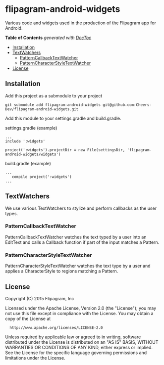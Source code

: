 # flipagram-android-widgets

Various code and widgets used in the production of the Flipagram app for Android.

<!-- START doctoc generated TOC please keep comment here to allow auto update -->
<!-- DON'T EDIT THIS SECTION, INSTEAD RE-RUN doctoc TO UPDATE -->
**Table of Contents**  *generated with [DocToc](http://doctoc.herokuapp.com/)*

- [Installation](#installation)
- [TextWatchers](#textwatchers)
  - [PatternCallbackTextWatcher](#patterncallbacktextwatcher)
  - [PatternCharacterStyleTextWatcher](#patterncharacterstyletextwatcher)
- [License](#license)

<!-- END doctoc generated TOC please keep comment here to allow auto update -->

## Installation

Add this project as a submodule to your project

```
git submodule add flipagram-android-widgets git@github.com:Cheers-Dev/flipagram-android-widgets.git
```

Add this module to your settings.gradle and build.gradle.

settings.gradle (example)
```
...
include ':widgets'

project(':widgets').projectDir = new File(settingsDir, 'flipagram-android-widgets/widgets')
```

build.gradle (example)
```
...
   compile project(':widgets')
...
```


## TextWatchers

We use various TextWatchers to stylize and perform callbacks as the user types.

### PatternCallbackTextWatcher

PatternCallbackTextWatcher watches the text typed by a user into an EditText and calls a Callback function if part of the input matches a Pattern.

### PatternCharacterStyleTextWatcher

PatternCharacterStyleTextWatcher watches the text type by a user and applies a CharacterStyle to regions matching a Pattern.

## License
Copyright (C) 2015 Flipagram, Inc

Licensed under the Apache License, Version 2.0 (the "License");
you may not use this file except in compliance with the License.
You may obtain a copy of the License at

      http://www.apache.org/licenses/LICENSE-2.0

Unless required by applicable law or agreed to in writing, software
distributed under the License is distributed on an "AS IS" BASIS,
WITHOUT WARRANTIES OR CONDITIONS OF ANY KIND, either express or implied.
See the License for the specific language governing permissions and
limitations under the License.
